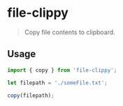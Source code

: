 # file-clippy

> Copy file contents to clipboard.

## Usage

```js
import { copy } from 'file-clippy';

let filepath = './someFile.txt';

copy(filepath);
```
